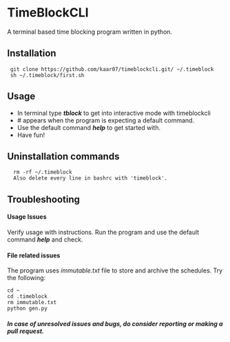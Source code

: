 # TimeBlockCLI 
  A terminal based time blocking program written in python.  

  ## Installation
     git clone https://github.com/kaar07/timeblockcli.git/ ~/.timeblock
     sh ~/.timeblock/first.sh
  ## Usage
   - In terminal type ***tblock*** to get into interactive mode with timeblockcli
   - \# appears when the program is expecting a default command.
   - Use the default command ***help*** to get started with.
   - Have fun!

  ## Uninstallation commands
      rm -rf ~/.timeblock
      Also delete every line in bashrc with 'timeblock'.

  ## Troubleshooting

  #### Usage Issues
  Verify usage with instructions.
  Run the program and use the default command ***help*** and check.

  #### File related issues
  The program uses *immutable.txt* file to store and archive the schedules. Try the following:  

    cd ~
    cd .timeblock
    rm immutable.txt
    python gen.py
  
  ##### In case of unresolved issues and bugs, do consider reporting or making a pull request.  
